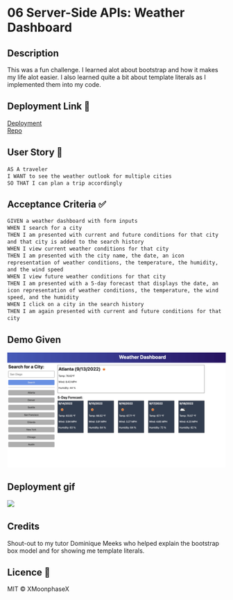 # 06 Server-Side APIs: Weather Dashboard

## Description
This was a fun challenge. I learned alot about bootstrap and how it makes my life alot easier. I also learned quite a bit about template literals as I implemented them into my code.
<br>

## Deployment Link 🔗
[Deployment](https://xmoonphasex.github.io/myWeatherDashboard-C6/)<br>
[Repo](https://github.com/XMoonphaseX/myWeatherDashboard-C6)<br>

## User Story 📘

```
AS A traveler
I WANT to see the weather outlook for multiple cities
SO THAT I can plan a trip accordingly
```

## Acceptance Criteria ✅

```
GIVEN a weather dashboard with form inputs
WHEN I search for a city
THEN I am presented with current and future conditions for that city and that city is added to the search history
WHEN I view current weather conditions for that city
THEN I am presented with the city name, the date, an icon representation of weather conditions, the temperature, the humidity, and the wind speed
WHEN I view future weather conditions for that city
THEN I am presented with a 5-day forecast that displays the date, an icon representation of weather conditions, the temperature, the wind speed, and the humidity
WHEN I click on a city in the search history
THEN I am again presented with current and future conditions for that city
```

## Demo Given
<img src='./assets/images/06-server-side-apis-homework-demo.png'><br>

## Deployment gif
<img src='./assets/images/deployment.gif'><br>

## Credits
Shout-out to my tutor Dominique Meeks who helped explain the bootstrap box model and for showing me template literals.
<br>

## Licence 🔑
MIT © XMoonphaseX